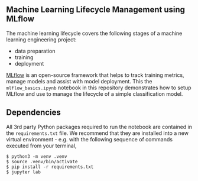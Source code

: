 ## Machine Learning Lifecycle Management using MLflow

The machine learning lifecycle covers the following stages of a machine learning engineering project:

* data preparation
* training
* deployment

[MLflow](https://mlflow.org) is an open-source framework that helps to track training metrics, manage models and assist with model deployment. This the `mlflow_basics.ipynb` notebook in this repository demonstrates how to setup MLflow and use to manage the lifecycle of a simple classification model.

## Dependencies

All 3rd party Python packages required to run the notebook are contained in the `requirements.txt` file. We recommend that they are installed into a new virtual environment - e.g. with the following sequence of commands executed from your terminal,

```shell
$ python3 -m venv .venv
$ source .venv/bin/activate
$ pip install -r requirements.txt
$ jupyter lab
```
